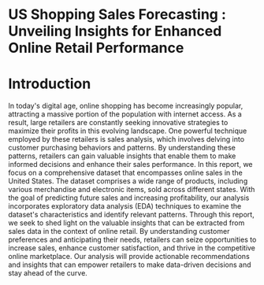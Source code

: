 # US Shopping Sales Forecasting : Unveiling Insights for Enhanced Online Retail Performance

# Introduction
In today's digital age, online shopping has become increasingly popular, attracting a massive portion of the population with internet access. As a result, large retailers are constantly seeking innovative strategies to maximize their profits in this evolving landscape. One powerful technique employed by these retailers is sales analysis, which involves delving into customer purchasing behaviors and patterns. By understanding these patterns, retailers can gain valuable insights that enable them to make informed decisions and enhance their sales performance.
In this report, we focus on a comprehensive dataset that encompasses online sales in the United States. The dataset comprises a wide range of products, including various merchandise and electronic items, sold across different states. With the goal of predicting future sales and increasing profitability, our analysis incorporates exploratory data analysis (EDA) techniques to examine the dataset's characteristics and identify relevant patterns. Through this report, we seek to shed light on the valuable insights that can be extracted from sales data in the context of online retail. By understanding customer preferences and anticipating their needs, retailers can seize opportunities to increase sales, enhance customer satisfaction, and thrive in the competitive online marketplace. Our analysis will provide actionable recommendations and insights that can empower retailers to make data-driven decisions and stay ahead of the curve.

